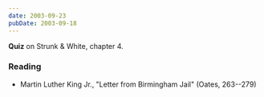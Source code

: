 ```yaml
---
date: 2003-09-23
pubDate: 2003-09-18
---
```


**Quiz** on Strunk & White, chapter 4.

### Reading

* Martin Luther King Jr., "Letter from Birmingham Jail" (Oates, 263--279)
